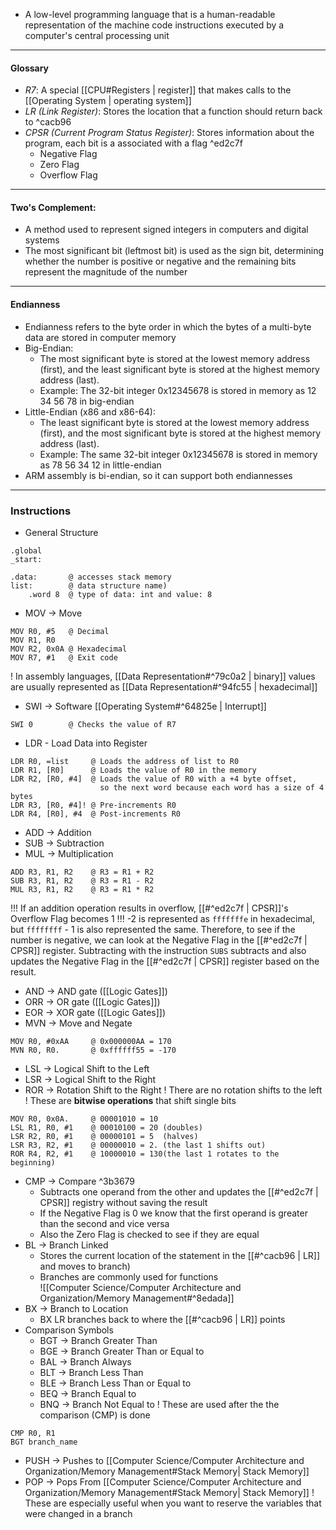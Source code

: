 - A low-level programming language that is a human-readable representation of the machine code instructions executed by a computer's central processing unit
---
#### Glossary
- *R7*: A special [[CPU#Registers | register]] that makes calls to the [[Operating System | operating system]]
- *LR (Link Register)*: Stores the location that a function should return back to ^cacb96
- *CPSR (Current Program Status Register)*: Stores information about the program, each bit is a associated with a flag ^ed2c7f
	- Negative Flag
	- Zero Flag
	- Overflow Flag
---
#### Two's Complement: 
- A method used to represent signed integers in computers and digital systems
- The most significant bit (leftmost bit) is used as the sign bit, determining whether the number is positive or negative and the remaining bits represent the magnitude of the number
---
#### Endianness
- Endianness refers to the byte order in which the bytes of a multi-byte data are stored in computer memory
- Big-Endian:
	- The most significant byte is stored at the lowest memory address (first), and the least significant byte is stored at the highest memory address (last).
	- Example: The 32-bit integer 0x12345678 is stored in memory as 12 34 56 78 in big-endian
- Little-Endian (x86 and x86-64):
	- The least significant byte is stored at the lowest memory address (first), and the most significant byte is stored at the highest memory address (last).
	- Example: The same 32-bit integer 0x12345678 is stored in memory as 78 56 34 12 in little-endian
- ARM assembly is bi-endian, so it can support both endiannesses
---
### Instructions
- General Structure
```
.global
_start: 

.data:       @ accesses stack memory
list:        @ data structure name)
	.word 8  @ type of data: int and value: 8
```
- MOV -> Move
```assembly
MOV R0, #5   @ Decimal
MOV R1, R0
MOV R2, 0x0A @ Hexadecimal
MOV R7, #1   @ Exit code
```
! In assembly languages, [[Data Representation#^79c0a2 | binary]] values are usually represented as [[Data Representation#^94fc55 | hexadecimal]]
- SWI -> Software [[Operating System#^64825e | Interrupt]]
```assembly
SWI 0        @ Checks the value of R7
```
- LDR - Load Data into Register
```assembly
LDR R0, =list     @ Loads the address of list to R0
LDR R1, [R0]      @ Loads the value of R0 in the memory
LDR R2, [R0, #4]  @ Loads the value of R0 with a +4 byte offset, 
                    so the next word because each word has a size of 4 bytes
LDR R3, [R0, #4]! @ Pre-increments R0
LDR R4, [R0], #4  @ Post-increments R0
```
- ADD -> Addition
- SUB -> Subtraction
- MUL -> Multiplication
```assembly
ADD R3, R1, R2    @ R3 = R1 + R2
SUB R3, R1, R2    @ R3 = R1 - R2
MUL R3, R1, R2    @ R3 = R1 * R2
```
!!! If an addition operation results in overflow, [[#^ed2c7f | CPSR]]'s Overflow Flag becomes 1
!!! -2 is represented as `fffffffe` in hexadecimal, but `ffffffff` - 1 is also represented the same. Therefore, to see if the number is negative, we can look at the Negative Flag in the  [[#^ed2c7f | CPSR]] register. Subtracting with the instruction `SUBS` subtracts and also updates the Negative Flag in the [[#^ed2c7f | CPSR]] register based on the result.
- AND -> AND gate ([[Logic Gates]])
- ORR -> OR gate ([[Logic Gates]])
- EOR -> XOR gate ([[Logic Gates]])
- MVN -> Move and Negate
```assembly
MOV R0, #0xAA     @ 0x000000AA = 170
MVN R0, R0.       @ 0xffffff55 = -170
```
- LSL -> Logical Shift to the Left
- LSR -> Logical Shift to the Right
- ROR -> Rotation Shift to the Right
! There are no rotation shifts to the left
! These are **bitwise operations** that shift single bits
```
MOV R0, 0x0A.     @ 00001010 = 10
LSL R1, R0, #1    @ 00010100 = 20 (doubles)
LSR R2, R0, #1    @ 00000101 = 5  (halves)
LSR R3, R2, #1    @ 00000010 = 2. (the last 1 shifts out)
ROR R4, R2, #1    @ 10000010 = 130(the last 1 rotates to the beginning)
```
- CMP -> Compare  ^3b3679
	- Subtracts one operand from the other and updates the [[#^ed2c7f | CPSR]] registry without saving the result
	- If the Negative Flag is 0 we know that the first operand is greater than the second and vice versa
	- Also the Zero Flag is checked to see if they are equal
- BL -> Branch Linked
	- Stores the current location of the statement in the [[#^cacb96 | LR]] and moves to branch)
	- Branches are commonly used for functions  
	![[Computer Science/Computer Architecture and Organization/Memory Management#^8edada]]
- BX -> Branch to Location
	- BX LR branches back to where the  [[#^cacb96 | LR]] points
- Comparison Symbols
	- BGT -> Branch Greater Than
	- BGE -> Branch Greater Than or Equal to
	- BAL -> Branch Always
	- BLT -> Branch Less Than
	- BLE -> Branch Less Than or Equal to
	- BEQ -> Branch Equal to
	- BNQ -> Branch Not Equal to
  ! These are used after the the comparison (CMP) is done
```assembly
CMP R0, R1
BGT branch_name
```
- PUSH -> Pushes to [[Computer Science/Computer Architecture and Organization/Memory Management#Stack Memory| Stack Memory]]
- POP -> Pops From [[Computer Science/Computer Architecture and Organization/Memory Management#Stack Memory| Stack Memory]]
! These are especially useful when you want to reserve the variables that were changed in a branch